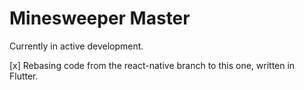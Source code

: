 # Minesweeper Master

Currently in active development.

[x] Rebasing code from the react-native branch to this one, written in Flutter.